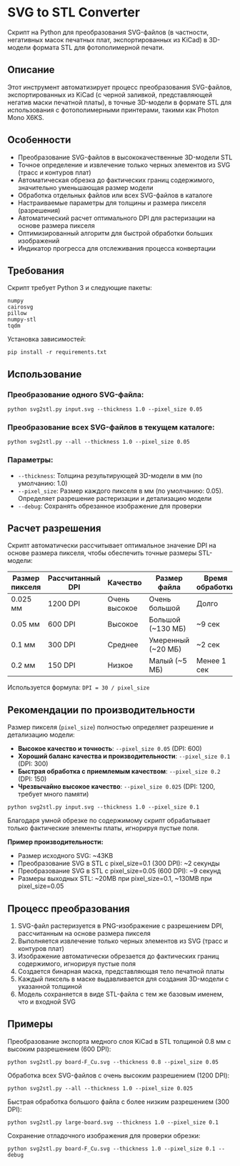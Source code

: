 # SVG to STL Converter

Скрипт на Python для преобразования SVG-файлов (в частности, негативных масок печатных плат, экспортированных из KiCad) в 3D-модели формата STL для фотополимерной печати.

## Описание

Этот инструмент автоматизирует процесс преобразования SVG-файлов, экспортированных из KiCad (с черной заливкой, представляющей негатив маски печатной платы), в точные 3D-модели в формате STL для использования с фотополимерными принтерами, такими как Photon Mono X6KS.

## Особенности

- Преобразование SVG-файлов в высококачественные 3D-модели STL
- Точное определение и извлечение только черных элементов из SVG (трасс и контуров плат)
- Автоматическая обрезка до фактических границ содержимого, значительно уменьшающая размер модели
- Обработка отдельных файлов или всех SVG-файлов в каталоге
- Настраиваемые параметры для толщины и размера пикселя (разрешения)
- Автоматический расчет оптимального DPI для растеризации на основе размера пикселя
- Оптимизированный алгоритм для быстрой обработки больших изображений
- Индикатор прогресса для отслеживания процесса конвертации

## Требования

Скрипт требует Python 3 и следующие пакеты:
```
numpy
cairosvg
pillow
numpy-stl
tqdm
```

Установка зависимостей:
```
pip install -r requirements.txt
```

## Использование

### Преобразование одного SVG-файла:

```
python svg2stl.py input.svg --thickness 1.0 --pixel_size 0.05
```

### Преобразование всех SVG-файлов в текущем каталоге:

```
python svg2stl.py --all --thickness 1.0 --pixel_size 0.05
```

### Параметры:

- `--thickness`: Толщина результирующей 3D-модели в мм (по умолчанию: 1.0)
- `--pixel_size`: Размер каждого пикселя в мм (по умолчанию: 0.05). Определяет разрешение растеризации и детализацию модели
- `--debug`: Сохранять обрезанное изображение для проверки

## Расчет разрешения

Скрипт автоматически рассчитывает оптимальное значение DPI на основе размера пикселя, чтобы обеспечить точные размеры STL-модели:

| Размер пикселя | Рассчитанный DPI | Качество | Размер файла | Время обработки |
|----------------|------------------|----------|--------------|-----------------|
| 0.025 мм       | 1200 DPI         | Очень высокое | Очень большой | Долго |
| 0.05 мм        | 600 DPI          | Высокое  | Большой (~130 МБ) | ~9 сек |
| 0.1 мм         | 300 DPI          | Среднее  | Умеренный (~20 МБ) | ~2 сек |
| 0.2 мм         | 150 DPI          | Низкое   | Малый (~5 МБ) | Менее 1 сек |

Используется формула: `DPI = 30 / pixel_size`

## Рекомендации по производительности

Размер пикселя (`pixel_size`) полностью определяет разрешение и детализацию модели:

- **Высокое качество и точность**: `--pixel_size 0.05` (DPI: 600)
- **Хороший баланс качества и производительности**: `--pixel_size 0.1` (DPI: 300)
- **Быстрая обработка с приемлемым качеством**: `--pixel_size 0.2` (DPI: 150)
- **Чрезвычайно высокое качество**: `--pixel_size 0.025` (DPI: 1200, требует много памяти)

```
python svg2stl.py input.svg --thickness 1.0 --pixel_size 0.1
```

Благодаря умной обрезке по содержимому скрипт обрабатывает только фактические элементы платы, игнорируя пустые поля.

**Пример производительности:**
- Размер исходного SVG: ~43KB
- Преобразование SVG в STL с pixel_size=0.1 (300 DPI): ~2 секунды
- Преобразование SVG в STL с pixel_size=0.05 (600 DPI): ~9 секунд
- Размеры выходных STL: ~20MB при pixel_size=0.1, ~130MB при pixel_size=0.05

## Процесс преобразования

1. SVG-файл растеризуется в PNG-изображение с разрешением DPI, рассчитанным на основе размера пикселя
2. Выполняется извлечение только черных элементов из SVG (трасс и контуров плат)
3. Изображение автоматически обрезается до фактических границ содержимого, игнорируя пустые поля
4. Создается бинарная маска, представляющая тело печатной платы
5. Каждый пиксель в маске выдавливается для создания 3D-модели с указанной толщиной
6. Модель сохраняется в виде STL-файла с тем же базовым именем, что и входной SVG

## Примеры

Преобразование экспорта медного слоя KiCad в STL толщиной 0.8 мм с высоким разрешением (600 DPI):
```
python svg2stl.py board-F_Cu.svg --thickness 0.8 --pixel_size 0.05
```

Обработка всех SVG-файлов с очень высоким разрешением (1200 DPI):
```
python svg2stl.py --all --thickness 1.0 --pixel_size 0.025
```

Быстрая обработка большого файла с более низким разрешением (300 DPI):
```
python svg2stl.py large-board.svg --thickness 1.0 --pixel_size 0.1
```

Сохранение отладочного изображения для проверки обрезки:
```
python svg2stl.py board-F_Cu.svg --thickness 1.0 --pixel_size 0.1 --debug
```
